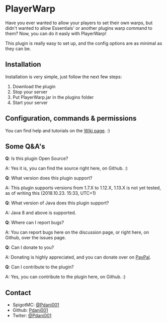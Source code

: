 # PlayerWarp
Have you ever wanted to allow your players to set their own warps, but didn't wanted to allow Essentials' or another plugins warp command to them?
Now, you can do it easly with PlayerWarp!

This plugin is really easy to set up, and the config options are as minimal as they can be.

## Installation
Installation is very simple, just follow the next few steps:
1. Download the plugin
2. Stop your server
3. Put PlayerWarp.jar in the plugins folder
4. Start your server

## Configuration, commands & permissions
You can find help and tutorials on the [Wiki page](https://github.com/Pdani001/PlayerWarp/wiki). :)

## Some Q&A's
**Q**: Is this plugin Open Source?

A: Yes it is, you can find the source right here, on Github. :)

**Q**: What version does this plugin support?

A: This plugin supports versions from 1.7.X to 1.12.X, 1.13.X is not yet tested, as of writing this (2018.10.23. 15:33, UTC+1)

**Q**: What version of Java does this plugin support?

A: Java 8 and above is supported.

**Q**: Where can I report bugs?

A: You can report bugs here on the discussion page, or right here, on Github, over the issues page.

**Q**: Can I donate to you?

A: Donating is highly appreciated, and you can donate over on [PayPal](https://www.paypal.me/Pdani).

**Q**: Can I contribute to the plugin?

A: Yes, you can contribute to the plugin here, on Github. :)

## Contact
- SpigotMC: [@Pdani001](https://www.spigotmc.org/members/pdani001.75903/)
- Github: [Pdani001](https://github.com/Pdani001)
- Twiter: [@Pdani001](http://twitter.com/Pdani001)

